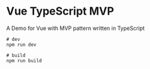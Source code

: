 # Vue TypeScript MVP

A Demo for Vue with MVP pattern written in TypeScript

```shell
# dev
npm run dev

# build
npm run build
```